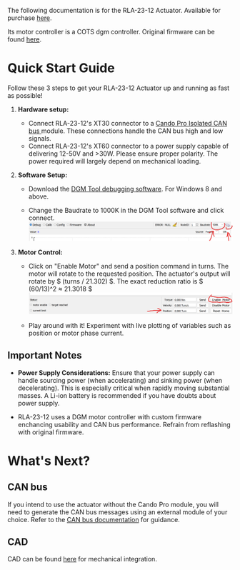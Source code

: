 
The following documentation is for the RLA-23-12 Actuator. Available for purchase [here](https://rboticlabs.com/products/RLA-23-12-Actuator-v2-p554194928). 

Its motor controller is a COTS dgm controller. Original firmware can be found [here](https://github.com/codenocold/dgm).

# Quick Start Guide
Follow these 3 steps to get your RLA-23-12 Actuator up and running as fast as possible!
1. **Hardware setup:**
   - Connect RLA-23-12's XT30 connector to a [Cando Pro Isolated CAN bus ](https://rboticlabs.com/products/Cando-Pro-Isolated-USB-to-CAN-p586100123) module. These connections handle the CAN bus high and low signals.
   - Connect RLA-23-12's XT60 connector to a power supply capable of delivering 12-50V and >30W. Please ensure proper polarity. The power required will largely depend on mechanical loading.

2. **Software Setup:**
   - Download the [DGM Tool debugging software](https://github.com/Rbotic/RLA-23-12/blob/main/dgm%20tool/dgm_tool-en-x64-0.3.exe). For Windows 8 and above.

   - Change the Baudrate to 1000K in the DGM Tool software and click connect.
   ![Baudrate Configuration](https://github.com/Rbotic/RLA-23-12/blob/main/media/baudrate%20and%20connect.png)

4. **Motor Control:**
   - Click on "Enable Motor" and send a position command in turns. The motor will rotate to the requested position. The actuator's output will rotate by $ (turns / 21.302) $. The exact reduction ratio is $ (60/13)^2 ≈ 21.3018 $
   ![Motor Control](https://github.com/Rbotic/RLA-23-12/blob/main/media/enable%20and%20pos%20motor.png)

   - Play around with it! Experiment with live plotting of variables such as position or motor phase current.

## **Important Notes**

- **Power Supply Considerations:** Ensure that your power supply can handle sourcing power (when accelerating) and sinking power (when decelerating). This is especially critical when rapidly moving substantial masses. A Li-ion battery is recommended if you have doubts about power supply.

 - RLA-23-12 uses a DGM motor controller with custom firmware enchancing usability and CAN bus performance. Refrain from reflashing with original firmware.

# What's Next?
## CAN bus
If you intend to use the actuator without the Cando Pro module, you will need to generate the CAN bus messages using an external module of your choice. Refer to the [CAN bus documentation](CAN_BUS.md) for guidance.

## CAD
CAD can be found [here](https://github.com/Rbotic/RLA-23-12/blob/main/CAD/Actuator%20T23R12%20v2%20External%20CAD.step) for mechanical integration.
